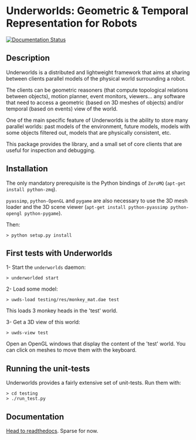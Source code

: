 Underworlds: Geometric & Temporal Representation for Robots
===========================================================

[![Documentation Status](https://readthedocs.org/projects/underworlds/badge/?version=latest)](http://underworlds.readthedocs.org)

Description
-----------

Underworlds is a distributed and lightweight framework that aims at sharing
between clients parallel models of the physical world surrounding a robot.

The clients can be geometric reasoners (that compute topological relations
between objects), motion planner, event monitors, viewers... any software that
need to access a geometric (based on 3D meshes of objects) and/or temporal
(based on events) view of the world.

One of the main specific feature of Underworlds is the ability to store many
parallel worlds: past models of the environment, future models, models with
some objects filtered out, models that are physically consistent, etc.

This package provides the library, and a small set of core clients that are
useful for inspection and debugging.

Installation
------------

The only mandatory prerequisite is the Python bindings of `ZeroMQ` (`apt-get
install python-zmq`).

`pyassimp`, `python-OpenGL` and `pygame` are also necessary to use the 3D mesh
loader and the 3D scene viewer (`apt-get install python-pyassimp python-opengl
python-pygame`).

Then:

```
> python setup.py install
```

First tests with Underworlds
----------------------------

1- Start the `underworlds` daemon:

```
> underworlded start
```

2- Load some model:

```
> uwds-load testing/res/monkey_mat.dae test
```

This loads 3 monkey heads in the 'test' world.

3- Get a 3D view of this world:

```
> uwds-view test
```

Open an OpenGL windows that display the content of the 'test' world. You can
click on meshes to move them with the keyboard.

Running the unit-tests
----------------------

Underworlds provides a fairly extensive set of unit-tests. Run them with:

```
> cd testing
> ./run_test.py
```

Documentation
-------------

[Head to readthedocs](http://underworlds.readthedocs.org). Sparse for now.

